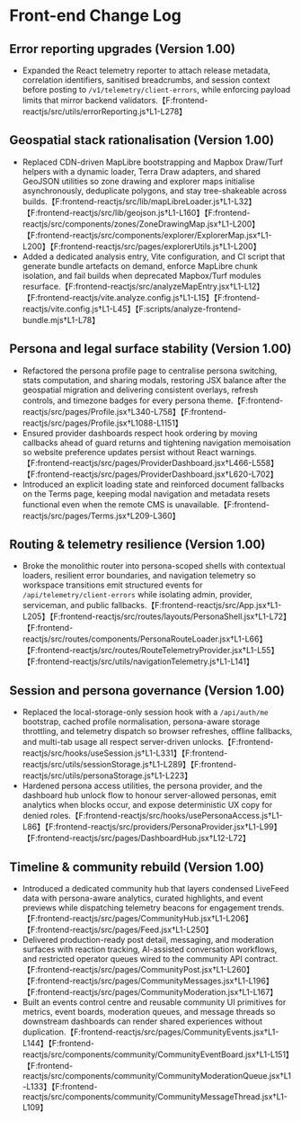 # Front-end Change Log

## Error reporting upgrades (Version 1.00)
- Expanded the React telemetry reporter to attach release metadata, correlation identifiers, sanitised breadcrumbs, and session context before posting to `/v1/telemetry/client-errors`, while enforcing payload limits that mirror backend validators.【F:frontend-reactjs/src/utils/errorReporting.js†L1-L278】

## Geospatial stack rationalisation (Version 1.00)
- Replaced CDN-driven MapLibre bootstrapping and Mapbox Draw/Turf helpers with a dynamic loader, Terra Draw adapters, and shared GeoJSON utilities so zone drawing and explorer maps initialise asynchronously, deduplicate polygons, and stay tree-shakeable across builds.【F:frontend-reactjs/src/lib/mapLibreLoader.js†L1-L32】【F:frontend-reactjs/src/lib/geojson.js†L1-L160】【F:frontend-reactjs/src/components/zones/ZoneDrawingMap.jsx†L1-L200】【F:frontend-reactjs/src/components/explorer/ExplorerMap.jsx†L1-L200】【F:frontend-reactjs/src/pages/explorerUtils.js†L1-L200】
- Added a dedicated analysis entry, Vite configuration, and CI script that generate bundle artefacts on demand, enforce MapLibre chunk isolation, and fail builds when deprecated Mapbox/Turf modules resurface.【F:frontend-reactjs/src/analyzeMapEntry.jsx†L1-L12】【F:frontend-reactjs/vite.analyze.config.js†L1-L15】【F:frontend-reactjs/vite.config.js†L1-L45】【F:scripts/analyze-frontend-bundle.mjs†L1-L78】

## Persona and legal surface stability (Version 1.00)
- Refactored the persona profile page to centralise persona switching, stats computation, and sharing modals, restoring JSX balance after the geospatial migration and delivering consistent overlays, refresh controls, and timezone badges for every persona theme.【F:frontend-reactjs/src/pages/Profile.jsx†L340-L758】【F:frontend-reactjs/src/pages/Profile.jsx†L1088-L1151】
- Ensured provider dashboards respect hook ordering by moving callbacks ahead of guard returns and tightening navigation memoisation so website preference updates persist without React warnings.【F:frontend-reactjs/src/pages/ProviderDashboard.jsx†L466-L558】【F:frontend-reactjs/src/pages/ProviderDashboard.jsx†L620-L702】
- Introduced an explicit loading state and reinforced document fallbacks on the Terms page, keeping modal navigation and metadata resets functional even when the remote CMS is unavailable.【F:frontend-reactjs/src/pages/Terms.jsx†L209-L360】

## Routing & telemetry resilience (Version 1.00)
- Broke the monolithic router into persona-scoped shells with contextual loaders, resilient error boundaries, and navigation telemetry so workspace transitions emit structured events for `/api/telemetry/client-errors` while isolating admin, provider, serviceman, and public fallbacks.【F:frontend-reactjs/src/App.jsx†L1-L205】【F:frontend-reactjs/src/routes/layouts/PersonaShell.jsx†L1-L72】【F:frontend-reactjs/src/routes/components/PersonaRouteLoader.jsx†L1-L66】【F:frontend-reactjs/src/routes/RouteTelemetryProvider.jsx†L1-L55】【F:frontend-reactjs/src/utils/navigationTelemetry.js†L1-L141】

## Session and persona governance (Version 1.00)
- Replaced the local-storage-only session hook with a `/api/auth/me` bootstrap, cached profile normalisation, persona-aware storage throttling, and telemetry dispatch so browser refreshes, offline fallbacks, and multi-tab usage all respect server-driven unlocks.【F:frontend-reactjs/src/hooks/useSession.js†L1-L331】【F:frontend-reactjs/src/utils/sessionStorage.js†L1-L289】【F:frontend-reactjs/src/utils/personaStorage.js†L1-L223】
- Hardened persona access utilities, the persona provider, and the dashboard hub unlock flow to honour server-allowed personas, emit analytics when blocks occur, and expose deterministic UX copy for denied roles.【F:frontend-reactjs/src/hooks/usePersonaAccess.js†L1-L86】【F:frontend-reactjs/src/providers/PersonaProvider.jsx†L1-L99】【F:frontend-reactjs/src/pages/DashboardHub.jsx†L12-L72】

## Timeline & community rebuild (Version 1.00)
- Introduced a dedicated community hub that layers condensed LiveFeed data with persona-aware analytics, curated highlights, and event previews while dispatching telemetry beacons for engagement trends.【F:frontend-reactjs/src/pages/CommunityHub.jsx†L1-L206】【F:frontend-reactjs/src/pages/Feed.jsx†L1-L250】
- Delivered production-ready post detail, messaging, and moderation surfaces with reaction tracking, AI-assisted conversation workflows, and restricted operator queues wired to the community API contract.【F:frontend-reactjs/src/pages/CommunityPost.jsx†L1-L260】【F:frontend-reactjs/src/pages/CommunityMessages.jsx†L1-L196】【F:frontend-reactjs/src/pages/CommunityModeration.jsx†L1-L167】
- Built an events control centre and reusable community UI primitives for metrics, event boards, moderation queues, and message threads so downstream dashboards can render shared experiences without duplication.【F:frontend-reactjs/src/pages/CommunityEvents.jsx†L1-L144】【F:frontend-reactjs/src/components/community/CommunityEventBoard.jsx†L1-L151】【F:frontend-reactjs/src/components/community/CommunityModerationQueue.jsx†L1-L133】【F:frontend-reactjs/src/components/community/CommunityMessageThread.jsx†L1-L109】
